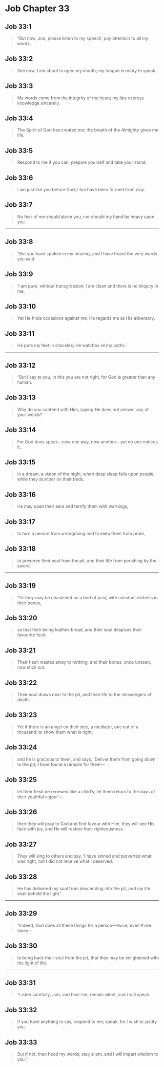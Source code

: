 # Job Chapter 33

## Job 33:1

> “But now, Job, please listen to my speech;
> pay attention to all my words.

## Job 33:2

> See now, I am about to open my mouth;
> my tongue is ready to speak.

## Job 33:3

> My words come from the integrity of my heart;
> my lips express knowledge sincerely.

## Job 33:4

> The Spirit of God has created me;
> the breath of the Almighty gives me life.

## Job 33:5

> Respond to me if you can;
> prepare yourself and take your stand.

## Job 33:6

> I am just like you before God;
> I too have been formed from clay.

## Job 33:7

> No fear of me should alarm you,
> nor should my hand be heavy upon you.

---

## Job 33:8

> “But you have spoken in my hearing,
> and I have heard the very words you said:

## Job 33:9

> ‘I am pure, without transgression;
> I am clean and there is no iniquity in me.

## Job 33:10

> Yet He finds occasions against me;
> He regards me as His adversary.

## Job 33:11

> He puts my feet in shackles;
> He watches all my paths.’

---

## Job 33:12

> “But I say to you, in this you are not right,
> for God is greater than any human.

## Job 33:13

> Why do you contend with Him,
> saying He does not answer any of your words?

## Job 33:14

> For God does speak—now one way,
> now another—yet no one notices it.

## Job 33:15

> In a dream, a vision of the night,
> when deep sleep falls upon people,
> while they slumber on their beds,

## Job 33:16

> He may open their ears
> and terrify them with warnings,

## Job 33:17

> to turn a person from wrongdoing
> and to keep them from pride,

## Job 33:18

> to preserve their soul from the pit,
> and their life from perishing by the sword.

---

## Job 33:19

> “Or they may be chastened on a bed of pain,
> with constant distress in their bones,

## Job 33:20

> so that their being loathes bread,
> and their soul despises their favourite food.

## Job 33:21

> Their flesh wastes away to nothing,
> and their bones, once unseen, now stick out.

## Job 33:22

> Their soul draws near to the pit,
> and their life to the messengers of death.

## Job 33:23

> Yet if there is an angel on their side, a mediator,
> one out of a thousand,
> to show them what is right,

## Job 33:24

> and he is gracious to them, and says,
> ‘Deliver them from going down to the pit;
> I have found a ransom for them—

## Job 33:25

> let their flesh be renewed like a child’s;
> let them return to the days of their youthful vigour’—

## Job 33:26

> then they will pray to God
> and find favour with Him; they will see His face with joy,
> and He will restore their righteousness.

## Job 33:27

> They will sing to others and say,
> ‘I have sinned and perverted what was right,
> but I did not receive what I deserved.

## Job 33:28

> He has delivered my soul from descending into the pit,
> and my life shall behold the light.’

---

## Job 33:29

> “Indeed, God does all these things for a person—twice, even three times—

## Job 33:30

> to bring back their soul from the pit,
> that they may be enlightened with the light of life.

---

## Job 33:31

> “Listen carefully, Job, and hear me;
> remain silent, and I will speak.

## Job 33:32

> If you have anything to say, respond to me;
> speak, for I wish to justify you.

## Job 33:33

> But if not, then heed my words;
> stay silent, and I will impart wisdom to you.”

